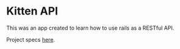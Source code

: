 # Kitten API

This was an app created to learn how to use rails as a RESTful API.

Project specs <a href = "https://www.theodinproject.com/courses/ruby-on-rails/lessons/kittens-api">here</a>.
